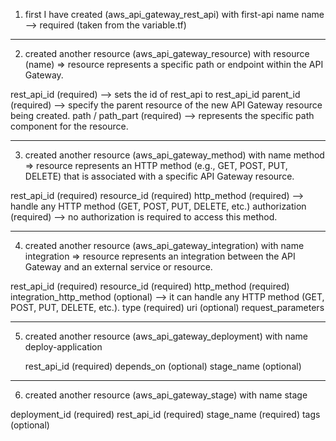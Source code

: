 1. first I have created (aws_api_gateway_rest_api)  with first-api name
   name  --> required (taken from the variable.tf)

-----------------------

2.  created another resource (aws_api_gateway_resource) with resource (name)
  => resource represents a specific path or endpoint within the API Gateway.

   rest_api_id (required) --> sets the id of rest_api to rest_api_id
   parent_id   (required) --> specify the parent resource of the new API Gateway resource being created. path /
   path_part   (required) --> represents the specific path component for the resource.

-----------------------------

3.  created another resource (aws_api_gateway_method) with name method
   => resource represents an HTTP method (e.g., GET, POST, PUT, DELETE) that is associated with a specific API Gateway resource.

   rest_api_id (required)
   resource_id (required)
   http_method (required) -->  handle any HTTP method (GET, POST, PUT, DELETE, etc.)
   authorization (required) -->  no authorization is required to access this method.

------------------

4.  created another resource (aws_api_gateway_integration) with name integration
   => resource represents an integration between the API Gateway and an external service or resource.

   rest_api_id (required) 
   resource_id (required)
   http_method (required)
   integration_http_method (optional) --> it can handle any HTTP method (GET, POST, PUT, DELETE, etc.).
   type  (required)
   uri (optional)
   request_parameters

---------------

5.  created another resource (aws_api_gateway_deployment) with name deploy-application
    
    rest_api_id (required)
    depends_on (optional)
    stage_name (optional)

------------

6.  created another resource (aws_api_gateway_stage) with name stage

   deployment_id (required)
   rest_api_id (required)
   stage_name (required)
   tags (optional)

